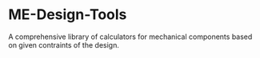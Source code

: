 # ME-Design-Tools
 A comprehensive library of calculators for mechanical components based on given contraints of the design.
